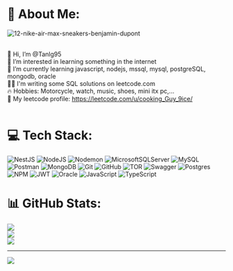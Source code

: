 # 💫 About Me:

![12-nike-air-max-sneakers-benjamin-dupont](https://github.com/user-attachments/assets/0c8a6ed4-f7da-4c96-ae4d-ce5cabe2894e)


<br>    👋 Hi, I’m @Tanlg95<br>    👀 I’m interested in learning something in the internet<br>    🌱 I’m currently learning javascript, nodejs, mssql, mysql, postgreSQL, mongodb, oracle<br>    ✍🏻 I'm writing some SQL solutions on leetcode.com<br>    🔥 Hobbies: Motorcycle, watch, music, shoes, mini itx pc,...<br>    🥷 My leetcode profile: https://leetcode.com/u/cooking_Guy_9ice/<br><br>

# 💻 Tech Stack:
![NestJS](https://img.shields.io/badge/nestjs-%23E0234E.svg?style=for-the-badge&logo=nestjs&logoColor=white) ![NodeJS](https://img.shields.io/badge/node.js-6DA55F?style=for-the-badge&logo=node.js&logoColor=white) ![Nodemon](https://img.shields.io/badge/NODEMON-%23323330.svg?style=for-the-badge&logo=nodemon&logoColor=%BBDEAD) ![MicrosoftSQLServer](https://img.shields.io/badge/Microsoft%20SQL%20Server-CC2927?style=for-the-badge&logo=microsoft%20sql%20server&logoColor=white) ![MySQL](https://img.shields.io/badge/mysql-4479A1.svg?style=for-the-badge&logo=mysql&logoColor=white) ![Postman](https://img.shields.io/badge/Postman-FF6C37?style=for-the-badge&logo=postman&logoColor=white) ![MongoDB](https://img.shields.io/badge/MongoDB-%234ea94b.svg?style=for-the-badge&logo=mongodb&logoColor=white) ![Git](https://img.shields.io/badge/git-%23F05033.svg?style=for-the-badge&logo=git&logoColor=white) ![GitHub](https://img.shields.io/badge/github-%23121011.svg?style=for-the-badge&logo=github&logoColor=white) ![TOR](https://img.shields.io/badge/tor-%237E4798.svg?style=for-the-badge&logo=tor-project&logoColor=white) ![Swagger](https://img.shields.io/badge/-Swagger-%23Clojure?style=for-the-badge&logo=swagger&logoColor=white) ![Postgres](https://img.shields.io/badge/postgres-%23316192.svg?style=for-the-badge&logo=postgresql&logoColor=white) ![NPM](https://img.shields.io/badge/NPM-%23CB3837.svg?style=for-the-badge&logo=npm&logoColor=white) ![JWT](https://img.shields.io/badge/JWT-black?style=for-the-badge&logo=JSON%20web%20tokens) ![Oracle](https://img.shields.io/badge/Oracle-F80000?style=for-the-badge&logo=oracle&logoColor=white) ![JavaScript](https://img.shields.io/badge/javascript-%23323330.svg?style=for-the-badge&logo=javascript&logoColor=%23F7DF1E) ![TypeScript](https://img.shields.io/badge/typescript-%23007ACC.svg?style=for-the-badge&logo=typescript&logoColor=white)
# 📊 GitHub Stats:
![](https://github-readme-stats.vercel.app/api?username=tanlg95&theme=dark&hide_border=false&include_all_commits=true&count_private=true)<br/>
![](https://github-readme-streak-stats.herokuapp.com/?user=tanlg95&theme=dark&hide_border=false)<br/>
![](https://github-readme-stats.vercel.app/api/top-langs/?username=tanlg95&theme=dark&hide_border=false&include_all_commits=true&count_private=true&layout=compact)

---
[![](https://visitcount.itsvg.in/api?id=tanlg95&icon=0&color=0)](https://visitcount.itsvg.in)

<!-- Proudly created with GPRM ( https://gprm.itsvg.in ) -->
